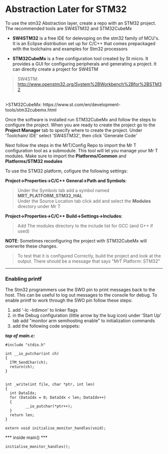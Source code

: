 # Abstraction Later for STM32

To use the stm32 Abstraction layer, create a repo with an STM32 project. The recommended tools are SW4STM32 and STM32CubeMx

* **SW4STM32** is a free IDE for delevoping on the stm32 family of MCU's. It is an Eclipse distribution set up for C/C++ that comes prepackaged with the toolchains and examples for Stm32 processors

* **STM32CubeMx** is a free configuration tool created by St micro. It provides a GUI for configuring peripherals and generating a project. It can directly create a project for SW4STM


>


>SW4STM: http://www.openstm32.org/System%2BWorkbench%2Bfor%2BSTM32
<br/>
>STM32CubeMx: https://www.st.com/en/development-tools/stm32cubemx.html

Once the software is installed run STM32CubeMx and follow the steps to configure the project. When you are ready to create the project go to the **Project Manager** tab to specify where to create the project. Under 'Toolchain/ IDE' select 'SW4STM32', then click 'Generate Code'

Next follow the steps in the MrT/Config Repo to import the Mr T configuration tool as a submodule. This tool will let you manage your Mr T modules. Make sure to import the **Platforms/Common** and **Platforms/STM32 modules**

To use the STM32 platform, cofigure the following settings:

**Project->Properties->C/C++ General->Path and Symbols**:
>Under the Symbols tab add a symbol named **MRT_PLATFORM_STM32_HAL**<br/>
Under the Source Location tab click add and select the **Modules** directory under Mr T

**Project->Properties->C/C++ Build->Settings->Includes**:

> Add The modules directory to the include list for GCC (and G++ if used)

**NOTE**: Sometimes reconfiguring the project with STM32CubeMx will overwrite these changes.

>To test that it is configured Correctly, build the project and look at the output. There should be a message that says "MrT Platform: STM32"



---

### Enabling printf

The Stm32 programmers use the SWO pin to print messages back to the host. This can be useful to log out messages to the console for debug. To enable printf to work through the SWO pin follow these steps:

1. add '-lc -lrdimon' to linker flags
2. in the Debug configuration (little arrow by the bug icon) under 'Start Up' tab add "monitor arm semihosting enable" to initialization commands
3. add the following code snippets:

***top of main.c:***

```
#include "stdio.h"

int __io_putchar(int ch)
{
  ITM_SendChar(ch);
  return(ch);
}


int _write(int file, char *ptr, int len)
{
  int DataIdx;
  for (DataIdx = 0; DataIdx < len; DataIdx++)
  {
         __io_putchar(*ptr++);
  }
  return len;
}

extern void initialise_monitor_handles(void);

```
*** inside main() ***
```
initialise_monitor_handles();
```
